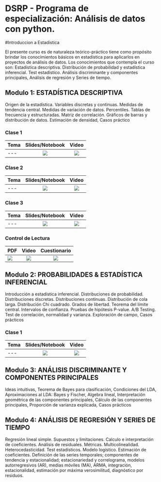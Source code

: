 # DSRP   -  Programa de especialización: Análisis de datos con python.

#Introduccion a Estadística

El presente curso es de naturaleza teórico-práctico tiene como propósito brindar
los conocimientos básicos en estadística para aplicarlos en proyectos de análisis
de datos. Los conocimientos que contempla el curso son: Estadística descriptiva.
Distribución de probabilidad y estadística inferencial. Test estadístico. Análisis
discriminante y componentes principales, Análisis de regresión y Series de
tiempo. 

## Modulo 1: ESTADÍSTICA DESCRIPTIVA
Origen de la estadística. Variables discretas y continuas. Medidas de tendencia
central. Medidas de variación de datos. Percentiles. Tablas de frecuencia y
estructuradas. Matriz de correlación. Gráficos de barras y distribución de datos.
Estimación de densidad, Casos práctico

### Clase 1
Tema  | Slides/Notebook | Video
-----| :-: | :-: |
---| [![](https://i.imgur.com/ii8QH0y.jpg?1)](https://github.com/jeffersonquispe/DSRP-estadistica-102/blob/master/Modulo%201/Clase%201/Classe01_modulo1.ipynb) | [![](https://i.imgur.com/AQwIogF.png?1)](https://youtube.com)


### Clase 2
Tema  | Slides/Notebook | Video
-----| :-: | :-: |
---| [![](https://i.imgur.com/ii8QH0y.jpg?1)](https://github.com/jeffersonquispe/DSRP-estadistica-102/blob/master/Modulo%201/Clase%202/Classe02_modulo1.ipynb) | [![](https://i.imgur.com/AQwIogF.png?1)](https://youtube.com)

### Clase 3
Tema  | Slides/Notebook | Video
-----| :-: | :-: |
---| [![](https://i.imgur.com/ii8QH0y.jpg?1)](https://github.com/jeffersonquispe/DSRP-estadistica-102/blob/master/Modulo%201/Clase%203%20/Estadistica_modulo01_Classe03_Profe.ipynb) | [![](https://i.imgur.com/AQwIogF.png?1)](https://youtube.com)

### Control de Lectura
PDF  | Video | Cuestionario
-----| :-: | :-: |
 [![](https://i.imgur.com/ii8QH0y.jpg?1)](https://github.com/jeffersonquispe/DSRP-estadistica-102/blob/master/Modulo%201/Clase%203%20/Estadistica_modulo01_Classe03_Profe.ipynb)| [![](https://i.imgur.com/ii8QH0y.jpg?1)](https://www.youtube.com/watch?time_continue=3&v=TIw1OpMHHAE&feature=emb_logo) | [![](https://i.imgur.com/iSQzRRU.jpg?1)](https://docs.google.com/forms/d/e/1FAIpQLSfAS0eA3qM0t5izkj2UbcJYvmMuXz2Va3gL6gsc1ljFqWMx9Q/viewform)

## Modulo 2: PROBABILIDADES & ESTADÍSTICA INFERENCIAL
Introducción a estadística inferencial. Distribuciones de probabilidad.
Distribuciones discretas. Distribuciones continuas. Distribución de cola larga.
Distribución Chi cuadrado. Grados de libertad. Teorema del límite central.
Intervalos de confianza. Pruebas de hipótesis P-value. A/B Testing. Test de
correlación, normalidad y varianza. Exploración de campo, Casos prácticos

### Clase 1
Tema  | Slides/Notebook | Video
-----| :-: | :-: |
---| [![](https://i.imgur.com/ii8QH0y.jpg?1)](https://github.com/jeffersonquispe/DSRP-estadistica-102/blob/master/Modulo%201/Clase%201/Classe01_modulo1.ipynb) | [![](https://i.imgur.com/AQwIogF.png?1)](https://youtube.com)

## Modulo 3: ANÁLISIS DISCRIMINANTE Y COMPONENTES PRINCIPALES
Ideas intuitivas, Teorema de Bayes para clasificación, Condiciones del LDA,
Aproximaciones al LDA: Bayes y Fischer, Algebra lineal, Interpretación
geométrica de las componentes principales, Cálculo de las componentes
principales, Proporción de varianza explicada, Casos prácticos

## Modulo 4: ANÁLISIS DE REGRESIÓN Y SERIES DE TIEMPO
Regresión lineal simple. Supuestos y limitaciones. Calculo e interpretación de
coeficientes. Análisis de residuales. Métricas. Multicolinealidad.
Heterocedasticidad. Test estadísticos. Modelo logístico. Estimación de
coeficientes. Definición de las series temporales; componentes de tendencia y
estacionalidad; estacionariedad y correlograma, modelos autorregresivos (AR),
medias móviles (MA), ARMA, integración, estacionalidad, estimación por
máxima verosimilitud, diagnóstico por residuos.


